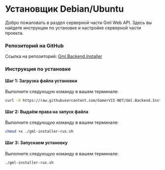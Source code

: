 # Установщик Debian/Ubuntu

Добро пожаловать в раздел серверной части Gml Web API. Здесь вы найдете инструкции по установке и настройке серверной части проекта.

### Репозиторий на GitHub

Ссылка на репозиторий: [Gml.Backend.Installer](https://github.com/GamerVII-NET/Gml.Backend.Installer)

### Инструкция по установке

#### Шаг 1: Загрузка файла установки

Выполните следующую команду в вашем терминале:

```bash
curl -O https://raw.githubusercontent.com/GamerVII-NET/Gml.Backend.Installer/master/gml-installer-rus.sh
```

#### Шаг 2: Выдаём права на запуск файла

Выполните следующую команду в вашем терминале:

```bash
chmod +x ./gml-installer-rus.sh
```

#### Шаг 3: Запускаем установку

Выполните следующую команду в вашем терминале:

```bash
./gml-installer-rus.sh
```